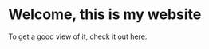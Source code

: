 # Welcome, this is my website

To get a good view of it, check it out [here](https://my-website-delta-one.vercel.app/).

